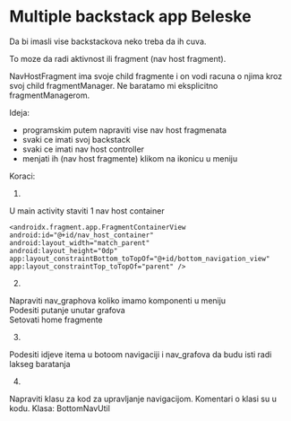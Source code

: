 # Multiple backstack app Beleske

Da bi imasli vise backstackova neko treba da ih cuva.

To moze da radi aktivnost ili fragment (nav host fragment).

NavHostFragment ima svoje child fragmente i on vodi racuna o njima kroz svoj child fragmentManager.
Ne baratamo mi eksplicitno fragmentManagerom.

Ideja:
- programskim putem napraviti vise nav host fragmenata
- svaki ce imati svoj backstack
- svaki ce imati nav host controller
- menjati ih (nav host fragmente) klikom na ikonicu u meniju

Koraci:

1)

U main activity staviti 1 nav host container

	<androidx.fragment.app.FragmentContainerView
    android:id="@+id/nav_host_container"
    android:layout_width="match_parent"
    android:layout_height="0dp"
    app:layout_constraintBottom_toTopOf="@+id/bottom_navigation_view"
    app:layout_constraintTop_toTopOf="parent" />

2)

Napraviti nav_graphova koliko imamo komponenti u meniju   
Podesiti putanje unutar grafova   
Setovati home fragmente   

3)

Podesiti idjeve itema u botoom navigaciji i nav_grafova da budu isti radi lakseg baratanja

4)

Napraviti klasu za kod za upravljanje navigacijom.
Komentari o klasi su u kodu.
Klasa: BottomNavUtil

